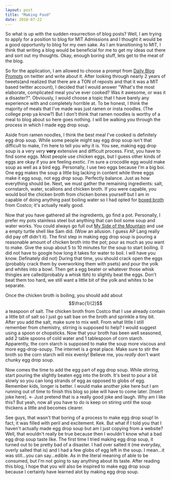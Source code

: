 ```yaml
---
layout: post
title: "Making Food"
date: 2018-07-22
---
```

So what is up with the sudden resurrection of blog posts? Well, I am trying to apply for a position to blog for MIT Admissions and I thought it would be a good opportunity to blog for my own sake. As I am transitioning to MIT, I think that writing a blog would be beneficial for me to get my ideas out there and sort out my thoughts. Okay, enough boring stuff, lets get to the meat of the blog. 

So for the application, I am allowed to choose a prompt from <a href="https://twitter.com/dailyblogprompt/status/810617500404682752">Daily Blog Prompts</a> on twitter and write about it. After looking through nearly 2 years of tweets(and realized that there are a TON of reposts and that it was a MIT based twitter account), I decided that I would answer "What's the most elaborate, complicated meal you've ever cooked? Was it awesome, or was it a disaster?". Obviously, I would choose a topic that I have barely any experience with and completely horrible at. To be honest, I think the majority of meals that I've made was just ramen or insta noodles. (The college prep ya know?) But I don't think that ramen noodles is worthy of a meal to blog about so here goes nothing. I will be walking you through the process in which I made egg drop soup. 

Aside from ramen noodles, I think the best meal I've cooked is definitely egg drop soup. While some people might say egg drop soup isn't that difficult to make, I'm here to tell you why it is. You see, making egg drop soup is a very <i>very</i> <strong>very</strong> extensive and difficult process. First, you have to find some eggs. Most people use chicken eggs, but I guess other kinds of eggs are okay if you are feeling exotic. I'm sure a crocodile egg would make soup as well as a bird egg. Personally, I use two eggs because I'm a big boi. One egg makes the soup a little big lacking in content while three eggs make it egg soup, not egg <i>drop</i> soup. Perfectly balance. Just as how everything should be. Next, we must gather the remaining ingredients: salt, cornstarch, water, scallions and chicken broth. If you were capable, you would boil the chicken broth from chicken bones yourself but I am in capable of doing anything past boiling water so I had opted for <a href="https://www.costco.com/Kirkland-Signature-Organic-Chicken-Stock-32-fl-oz%2C-6-count.product.100334015.html">boxed broth</a> from Costco; it's actually really good.

Now that you have gathered all the ingredients, go find a pot. Personally, I prefer my pots stainless steel but anything that can boil some soup and water works. You could always go full out <u>My Side of the Mountain</u> and use a empty turtle shell like Sam did. (Wow an allusion. I guess AP Lang really did pay off didn't it). The first step in making egg drop soup is pouring a reasonable amount of chicken broth into the pot; pour as much as you want to make. Give the soup about 5 to 10 minutes for the soup to start boiling. (I did not have to google how long it takes for water to boil. I will have you know. Definately did not) During that time, you should crack open the eggs (probably crack them by overworking them with psets) and pour the yolk and whites into a bowl. Then get a egg beater or whatever those whisk thingies are called(probably a whisk tbh) to slightly beat the eggs. Don't beat them too hard, we still want a little bit of the yolk and whites to be separate. 

Once the chicken broth is boiling, you should add about $$\frac{1}{2}$$ a teaspoon of salt. The chicken broth from Costco that I use already contain a little bit of salt so I just go salt bae on the broth and sprinkle a tiny bit. After you add the salt, make sure to mix well. From what little I still remember from chemistry, stirring is supposed to help? I would suggest using a spoon or chopsticks. Now that your broth has been well seasoned, add 2 table spoons of cold water and 1 tablespoon of corn starch. Apparently, the corn starch is supposed to make the soup more viscous and more egg-drop-soupy. The internet is a great place. Make sure to stir the broth so the corn starch will mix evenly! Believe me, you <i>really</i> don't want chunky egg drop soup.

Now comes the time to add the egg part of egg drop soup. While stirring, start pouring the slightly beaten egg into the broth. It's best to pour a bit slowly so you can long strands of egg as opposed to globs of egg. Remember kids, longer is better. I would make another joke here but I am running out of time to finish this blog so joke will have to come later. [Insert joke here]. <- Just pretend that is a really good joke and laugh. Why am I like this? But yeah, now all you have to do is keep on stiring until the soup thickens a little and becomes clearer. 

See guys, that wasn't that boring of a process to make egg drop soup! In fact, it was filled with peril and excitement. Kek. But what if I told you that I haven't actually made egg drop soup but am I just copying from a website? Well, that wouldn't really be true because then I wouldn't know what a bad egg drop soup taste like. The first time I tried making egg drop soup, it turned out to be pretty bad of a disaster. I had over salted it (me everyday, overly salted that is) and I had a few globs of egg left in the soup. I mean...it was still...you can say...edible. As in the literal meaning of able to be consumed, but I'm not going to say anything about its taste. After reading this blog, I hope that you will also be inspired to make egg drop soup because I certainly have learned alot by making egg drop soup. 

